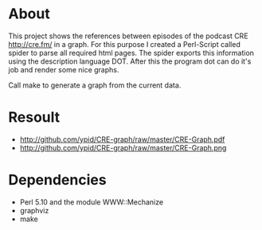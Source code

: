 # About

This project shows the references between episodes of the podcast CRE http://cre.fm/ in a graph.
For this purpose I created a Perl-Script called spider to parse all required html pages.
The spider exports this information using the description language DOT.
After this the program dot can do it's job and render some nice graphs.

Call make to generate a graph from the current data.

# Resoult
* http://github.com/ypid/CRE-graph/raw/master/CRE-Graph.pdf
* http://github.com/ypid/CRE-graph/raw/master/CRE-Graph.png

# Dependencies

* Perl 5.10 and the module WWW::Mechanize
* graphviz
* make
